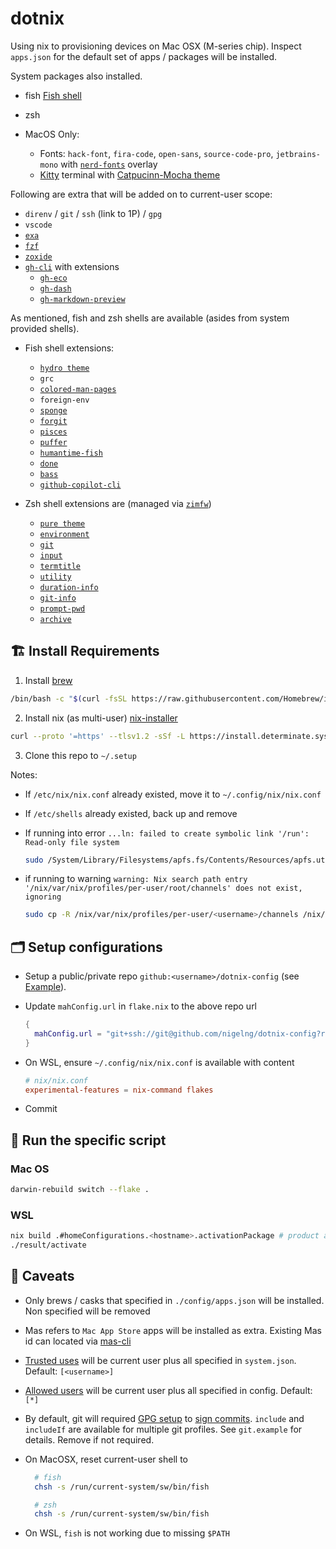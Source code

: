 # dotnix

Using nix to provisioning devices on Mac OSX (M-series chip). Inspect `apps.json` for the default set of apps / packages will be installed.

System packages also installed.

- fish [Fish shell](https://fishshell.com)
- zsh

- MacOS Only:
  - Fonts: `hack-font`, `fira-code`, `open-sans`, `source-code-pro`, `jetbrains-mono` with [`nerd-fonts`](https://www.nerdfonts.com) overlay
  - [Kitty](https://sw.kovidgoyal.net/kitty/) terminal with [Catpucinn-Mocha theme](https://github.com/catppuccin)

Following are extra that will be added on to current-user scope:

- `direnv` / `git` / `ssh` (link to 1P) / `gpg`
- `vscode`
- [`exa`](https://the.exa.website)
- [`fzf`](https://github.com/junegunn/fzf)
- [`zoxide`](https://github.com/ajeetdsouza/zoxide)
- [`gh-cli`](https://cli.github.com) with extensions
  - [`gh-eco`](https://github.com/jrnxf/gh-eco)
  - [`gh-dash`](https://github.com/dlvhdr/gh-dash)
  - [`gh-markdown-preview`](https://github.com/yusukebe/gh-markdown-preview)

As mentioned, fish and zsh shells are available (asides from system provided shells).

- Fish shell extensions:
  - [`hydro theme`](https://github.com/jorgebucaran/hydro)
  - `grc`
  - [`colored-man-pages`](https://github.com/PatrickF1/colored_man_pages.fish)
  - `foreign-env`
  - [`sponge`](https://github.com/meaningful-ooo/sponge)
  - [`forgit`](https://github.com/wfxr/forgit)
  - [`pisces`](https://github.com/laughedelic/pisces)
  - [`puffer`](https://github.com/nickeb96/puffer-fish)
  - [`humantime-fish`](https://github.com/jorgebucaran/humantime.fish)
  - [`done`](https://github.com/franciscolourenco/done)
  - [`bass`](https://github.com/edc/bass)
  - [`github-copilot-cli`](https://github.com/z11i/github-copilot-cli.fish)

- Zsh shell extensions are (managed via [`zimfw`](https://zimfw.sh))
  - [`pure theme`](https://github.com/sindresorhus/pure)
  - [`environment`](https://github.com/zimfw/environment)
  - [`git`](https://github.com/zimfw/git)
  - [`input`](https://github.com/zimfw/input)
  - [`termtitle`](https://github.com/zimfw/termtitle)
  - [`utility`](https://github.com/zimfw/utility)
  - [`duration-info`](https://github.com/zimfw/duration-info)
  - [`git-info`](https://github.com/zimfw/git-info)
  - [`prompt-pwd`](https://github.com/zimfw/prompt-pwd)
  - [`archive`](https://github.com/zimfw/archive)

## 🏗️ Install Requirements

  1. Install [brew](https://brew.sh)

  ```sh
  /bin/bash -c "$(curl -fsSL https://raw.githubusercontent.com/Homebrew/install/HEAD/install.sh)"
  ```

  2. Install nix (as multi-user) [nix-installer](https://github.com/DeterminateSystems/nix-installer)

  ```sh
  curl --proto '=https' --tlsv1.2 -sSf -L https://install.determinate.systems/nix | sh -s -- install
  ```

  3. Clone this repo to `~/.setup`

Notes:

- If `/etc/nix/nix.conf` already existed, move it to `~/.config/nix/nix.conf`
- If `/etc/shells` already existed, back up and remove
- If running into error `...ln: failed to create symbolic link '/run': Read-only file system`

  ```sh
  sudo /System/Library/Filesystems/apfs.fs/Contents/Resources/apfs.util -t
  ```

- if running to warning `warning: Nix search path entry '/nix/var/nix/profiles/per-user/root/channels' does not exist, ignoring`

  ```sh
  sudo cp -R /nix/var/nix/profiles/per-user/<username>/channels /nix/var/nix/profiles/per-user/root/
  ```

## 🗂️ Setup configurations

- Setup a public/private repo `github:<username>/dotnix-config` (see [Example](https://github.com/nigelng/dotnix-config-example)).

- Update `mahConfig.url` in `flake.nix` to the above repo url

  ```nix
  {
    mahConfig.url = "git+ssh://git@github.com/nigelng/dotnix-config?ref=main";
  }
  ```

- On WSL, ensure `~/.config/nix/nix.conf` is available with content

  ```conf
  # nix/nix.conf
  experimental-features = nix-command flakes
  ```

- Commit

## 🏃 Run the specific script

### Mac OS

```sh
darwin-rebuild switch --flake .
```

### WSL

```sh
nix build .#homeConfigurations.<hostname>.activationPackage # product a result folder
./result/activate
```

## 🤡 Caveats

- Only brews / casks that specified in `./config/apps.json` will be installed. Non specified will be removed
- Mas refers to `Mac App Store` apps will be installed as extra. Existing Mas id can located via [mas-cli](https://github.com/mas-cli/mas)
- [Trusted uses](https://nixos.org/manual/nix/stable/command-ref/conf-file.html#conf-trusted-users) will be current user plus all specified in `system.json`. Default: `[<username>]`
- [Allowed users](https://nixos.org/manual/nix/stable/command-ref/conf-file.html#conf-allowed-users) will be current user plus all specified in config. Default: `[*]`
- By default, git will required [GPG setup](https://docs.github.com/en/authentication/managing-commit-signature-verification/generating-a-new-gpg-key) to [sign commits](https://git-scm.com/book/en/v2/Git-Tools-Signing-Your-Work). `include` and `includeIf` are available for multiple git profiles. See `git.example` for details. Remove if not required.
- On MacOSX, reset current-user shell to

  ```sh
    # fish
    chsh -s /run/current-system/sw/bin/fish

    # zsh
    chsh -s /run/current-system/sw/bin/fish
  ```

- On WSL, `fish` is not working due to missing `$PATH`

